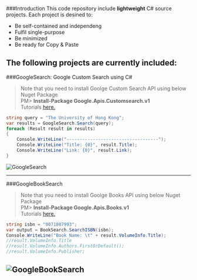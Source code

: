 ###Introduction
This code repository include **lightweight** C# source projects. Each project is desined to:
* Be self-contained and independeng
* Fulfil single-purpose
* Be minimized
* Be ready for Copy & Paste 

The following projects are currently included:
--------------------------------------------------------------------------------
###GoogleSearch: Google Custom Search using C#

>Note that you need to install Goolge Custom Search API using below Nuget Package<br>
>        PM\> **Install-Package Google.Apis.Customsearch.v1**<br>
>Tutorials [here.]( http://wp.me/paUXZ-V9)

```C#
string query = "The University of Hong Kong";
var results = GoogleSearch.Search(query);
foreach (Result result in results)
{
    Console.WriteLine("-----------------------------------");
    Console.WriteLine("Title: {0}", result.Title);
    Console.WriteLine("Link: {0}", result.Link);
}
```

![GoogleSearch](http://xinyustudio.files.wordpress.com/2014/12/image34.png)

--------------------------------------------------------------------------------

###GoogleBookSearch

>Note that you need to install Goolge Books API using below Nuget Package<br>
>        PM\> **Install-Package Google.Apis.Books.v1**<br>
>Tutorials [here.](http://wp.me/paUXZ-TY)

```C#
string isbn = "0071807993";
var output = BookSearch.SearchISBN(isbn);
Console.WriteLine("Book Name: \t" + result.VolumeInfo.Title);
//result.VolumeInfo.Title
//result.VolumeInfo.Authors.FirstOrDefault();
//result.VolumeInfo.Publisher;

```

![GoogleBookSearch](http://xinyustudio.files.wordpress.com/2014/12/image3.png)
--------------------------------------------------------------------------------